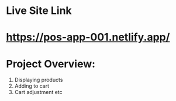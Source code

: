 # Live Site Link
# https://pos-app-001.netlify.app/

# Project Overview:
1) Displaying products
2) Adding to cart
3) Cart adjustment etc
